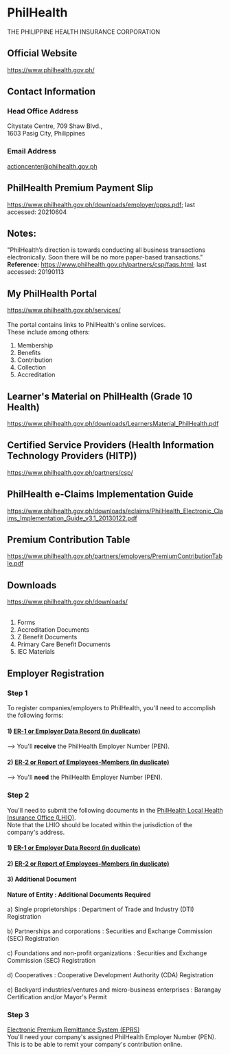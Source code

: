 # PhilHealth
THE PHILIPPINE HEALTH INSURANCE CORPORATION
## Official Website
https://www.philhealth.gov.ph/

## Contact Information
### Head Office Address
Citystate Centre, 709 Shaw Blvd.,</br>
1603 Pasig City, Philippines</br>

### Email Address
actioncenter@philhealth.gov.ph

## PhilHealth Premium Payment Slip
https://www.philhealth.gov.ph/downloads/employer/ppps.pdf; last accessed: 20210604

## Notes:
"PhilHealth’s direction is towards conducting all business transactions electronically. Soon there will be no more paper-based transactions."</br>
<b>Reference:</b> https://www.philhealth.gov.ph/partners/csp/faqs.html; last accessed: 20190113

## My PhilHealth Portal
https://www.philhealth.gov.ph/services/
</br></br>
The portal contains links to PhilHealth's online services.</br>
These include among others:
1) Membership
2) Benefits
3) Contribution
4) Collection
5) Accreditation

## Learner's Material on PhilHealth (Grade 10 Health)
https://www.philhealth.gov.ph/downloads/LearnersMaterial_PhilHealth.pdf

## Certified Service Providers (Health Information Technology Providers (HITP))
https://www.philhealth.gov.ph/partners/csp/

## PhilHealth e-Claims Implementation Guide
https://www.philhealth.gov.ph/downloads/eclaims/PhilHealth_Electronic_Claims_Implementation_Guide_v3.1_20130122.pdf

## Premium Contribution Table
https://www.philhealth.gov.ph/partners/employers/PremiumContributionTable.pdf

## Downloads
https://www.philhealth.gov.ph/downloads/
</br></br>
1) Forms
2) Accreditation Documents
3) Z Benefit Documents
4) Primary Care Benefit Documents
5) IEC Materials

## Employer Registration
### Step 1
To register companies/employers to PhilHealth, you'll need to accomplish the following forms:</br>
#### 1) [ER-1 or Employer Data Record (in duplicate)](https://www.philhealth.gov.ph/downloads/employer/er1.pdf)</br>
--> You'll <b>receive</b> the PhilHealth Employer Number (PEN).
#### 2) [ER-2 or Report of Employees-Members (in duplicate)](https://www.philhealth.gov.ph/downloads/employer/er2.pdf)</br>
--> You'll <b>need</b> the PhilHealth Employer Number (PEN).

### Step 2
You'll need to submit the following documents in the [PhilHealth Local Health Insurance Office (LHIO)](https://www.philhealth.gov.ph/about_us/map/regional.htm).</br>
Note that the LHIO should be located within the jurisdiction of the company's address.</br>
#### 1) [ER-1 or Employer Data Record (in duplicate)](https://www.philhealth.gov.ph/downloads/employer/er1.pdf)</br>
#### 2) [ER-2 or Report of Employees-Members (in duplicate)](https://www.philhealth.gov.ph/downloads/employer/er2.pdf)</br>
#### 3) Additional Document</br>
<b>Nature of Entity : Additional Documents Required</b></br></br>
a) Single proprietorships : Department of Trade and Industry (DTI) Registration</br></br>
b) Partnerships and corporations : Securities and Exchange Commission (SEC) Registration</br></br>
c) Foundations and non-profit organizations : Securities and Exchange Commission (SEC) Registration</br></br>
d) Cooperatives : Cooperative Development Authority (CDA) Registration</br></br>
e) Backyard industries/ventures and micro-business enterprises : Barangay Certification and/or Mayor's Permit</br>

### Step 3
[Electronic Premium Remittance System (EPRS)](https://www.philhealth.gov.ph/services/)</br>
You'll need your company's assigned PhilHealth Employer Number (PEN).</br>
This is to be able to remit your company's contribution online.

